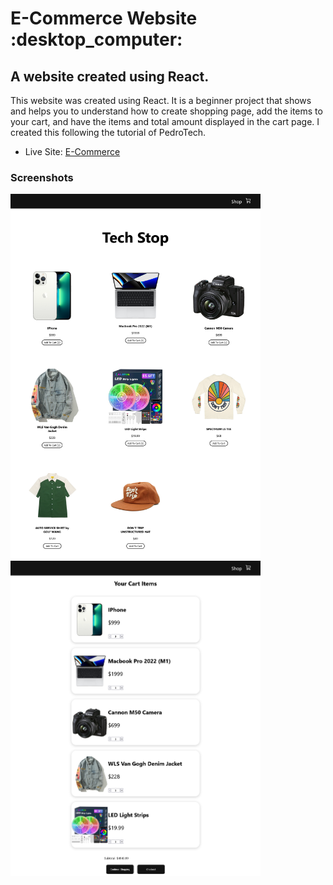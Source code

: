 <h1>E-Commerce Website :desktop_computer:</h1>

<h2>A website created using React.</h2>

<p>This website was created using React. It is a beginner project that shows and helps you to understand how to create shopping page, add the items to your cart, and have the items and total amount displayed in the cart page. I created this following the tutorial of PedroTech.</p>

- Live Site: [E-Commerce](https://ecommerce-beginner-project.netlify.app/cart)

### Screenshots

<img src="/screenshots/screenshot.png" width="400"><img src="/screenshots/screenshot2.png" width="400">
